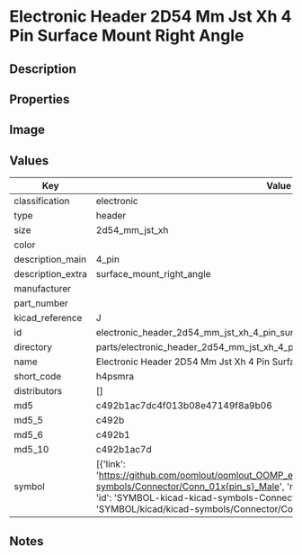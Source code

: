 # Electronic Header 2D54 Mm Jst Xh 4 Pin Surface Mount Right Angle

## Description

## Properties


## Image


## Values

| Key | Value |
| --- | --- |
| classification | electronic |
| type | header |
| size | 2d54_mm_jst_xh |
| color |  |
| description_main | 4_pin |
| description_extra | surface_mount_right_angle |
| manufacturer |  |
| part_number |  |
| kicad_reference | J |
| id | electronic_header_2d54_mm_jst_xh_4_pin_surface_mount_right_angle |
| directory | parts/electronic_header_2d54_mm_jst_xh_4_pin_surface_mount_right_angle |
| name | Electronic Header 2D54 Mm Jst Xh 4 Pin Surface Mount Right Angle |
| short_code | h4psmra |
| distributors | [] |
| md5 | c492b1ac7dc4f013b08e47149f8a9b06 |
| md5_5 | c492b |
| md5_6 | c492b1 |
| md5_10 | c492b1ac7d |
| symbol | [{'link': 'https://github.com/oomlout/oomlout_OOMP_eda_V2/tree/main/SYMBOL/kicad/kicad-symbols/Connector/Conn_01x{pin_s}_Male', 'name': 'Connector : Conn_01x04_Male', 'id': 'SYMBOL-kicad-kicad-symbols-Connector-Conn_01x04_Male', 'directory': 'SYMBOL/kicad/kicad-symbols/Connector/Conn_01x04_Male/'}] |

## Notes

